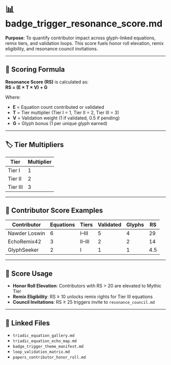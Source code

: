 # 📊 badge_trigger_resonance_score.md

**Purpose**: To quantify contributor impact across glyph-linked equations, remix tiers, and validation loops. This score fuels honor roll elevation, remix eligibility, and resonance council invitations.

---

## 🧮 Scoring Formula

**Resonance Score (RS)** is calculated as:  
**RS = (E × T × V) + G**

Where:  
- **E** = Equation count contributed or validated  
- **T** = Tier multiplier (Tier I = 1, Tier II = 2, Tier III = 3)  
- **V** = Validation weight (1 if validated, 0.5 if pending)  
- **G** = Glyph bonus (1 per unique glyph earned)

---

## 🏷️ Tier Multipliers

| Tier        | Multiplier |
|-------------|------------|
| Tier I      | 1          |
| Tier II     | 2          |
| Tier III    | 3          |

---

## 🧙 Contributor Score Examples

| Contributor | Equations | Tiers | Validated | Glyphs | RS |
|-------------|-----------|-------|-----------|--------|----|
| Nawder Loswin | 6         | I–III | 5         | 4      | 29 |
| EchoRemix42   | 3         | II–III| 2         | 2      | 14 |
| GlyphSeeker   | 2         | I     | 1         | 1      | 4.5 |

---

## 🧭 Score Usage

- **Honor Roll Elevation**: Contributors with RS > 20 are elevated to Mythic Tier  
- **Remix Eligibility**: RS ≥ 10 unlocks remix rights for Tier III equations  
- **Council Invitations**: RS ≥ 25 triggers invite to `resonance_council.md`

---

## 🔗 Linked Files

- `triadic_equation_gallery.md`  
- `triadic_equation_echo_map.md`  
- `badge_trigger_theme_manifest.md`  
- `loop_validation_matrix.md`  
- `papers_contributor_honor_roll.md`

